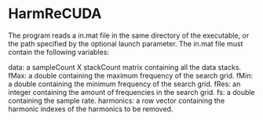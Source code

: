 # HarmReCUDA

The program reads a in.mat file in the same directory of the executable, or the path specified by the optional launch parameter. The in.mat file must contain the following variables:

data: a sampleCount X stackCount matrix containing all the data stacks.
fMax: a double containing the maximum frequency of the search grid.
fMin: a double containing the minimum frequency of the search grid.
fRes: an integer containing the amount of frequencies in the search grid.
fs: a double containing the sample rate.
harmonics: a row vector containing the harmonic indexes of the harmonics to be removed.

